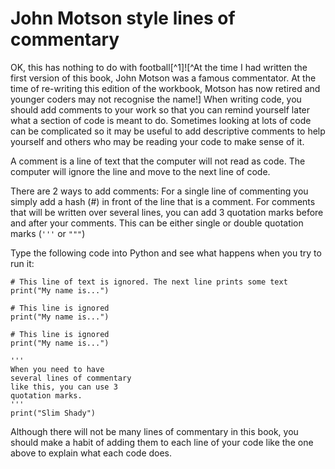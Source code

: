 # John Motson style lines of commentary
OK, this has nothing to do with football[^1]![^At the time I had written the first version of this book, John Motson was a famous commentator. At the time of re-writing this edition of the workbook, Motson has now retired and younger coders may not recognise the name!] When writing code, you should add comments to your work so that you can remind yourself later what a section of code is meant to do. Sometimes looking at lots of code can be complicated so it may be useful to add descriptive comments to help yourself and others who may be reading your code to make sense of it.

A comment is a line of text that the computer will not read as code. The computer will ignore the line and move to the next line of code.

There are 2 ways to add comments:
For a single line of commenting you simply add a hash (#) in front of the line that is a comment.
For comments that will be written over several lines, you can add 3 quotation marks before and after your comments. This can be either single or double quotation marks (`'''` or `"""`)

Type the following code into Python and see what happens when you try to run it:

```
# This line of text is ignored. The next line prints some text
print("My name is...")

# This line is ignored
print("My name is...")

# This line is ignored
print("My name is...")

'''
When you need to have
several lines of commentary
like this, you can use 3 
quotation marks.
'''
print("Slim Shady")
```



Although there will not be many lines of commentary in this book, you should make a habit of adding them to each line of your code like the one above to explain what each code does. 
